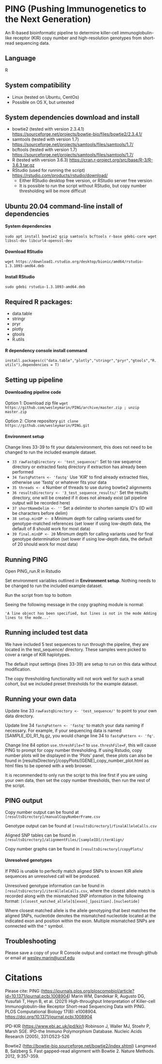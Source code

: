 # PING (Pushing Immunogenetics to the Next Generation)
An R-based bioinformatic pipeline to determine killer-cell immunoglobulin-like receptor (KIR) copy number and high-resolution genotypes from short-read sequencing data.

## Language
R

## System compatibility
* Linux (tested on Ubuntu, CentOs)
* Possible on OS X, but untested

## System dependencies download and install
* bowtie2 (tested with version 2.3.4.1) https://sourceforge.net/projects/bowtie-bio/files/bowtie2/2.3.4.1/
* samtools (tested with version 1.7) https://sourceforge.net/projects/samtools/files/samtools/1.7/
* bcftools (tested with version 1.7) https://sourceforge.net/projects/samtools/files/samtools/1.7/
* R (tested wtih version 3.6.3) https://cran.r-project.org/src/base/R-3/R-3.6.3.tar.gz
* RStudio (used for running the script) https://rstudio.com/products/rstudio/download/
  - Either RStudio desktop free version, or RStudio server free version
  - It is possible to run the script without RStudio, but copy number thresholding will be more difficult

## Ubuntu 20.04 command-line install of dependencies
#### System dependencies
`sudo apt install bowtie2 gzip samtools bcftools r-base gdebi-core wget libssl-dev libcurl4-openssl-dev`
#### Download RStudio
`wget https://download1.rstudio.org/desktop/bionic/amd64/rstudio-1.3.1093-amd64.deb`
#### Install RStudio
`sudo gdebi rstudio-1.3.1093-amd64.deb`

## Required R packages:
* data.table
* stringr
* pryr
* plotly
* gtools
* R.utils

#### R dependency console install command
`install.packages(c("data.table","plotly","stringr","pryr","gtools","R.utils"),dependencies = T)`

## Setting up pipeline
#### Downloading pipeline code
Option 1: Download zip file `wget https://github.com/wesleymarin/PING/archive/master.zip ; unzip master.zip`

Option 2: Clone repository `git clone https://github.com/wesleymarin/PING.git`

#### Environment setup
Change lines 33-39 to fit your data/environment, this does not need to be changed to run the included example dataset.
  - `33 rawFastqDirectory <- 'test_sequence/'` Set to raw sequence directory or extracted fastq directory if extraction has already been performed
  - `34 fastqPattern <- 'fastq'` Use '_KIR_' to find already extracted files, otherwise use 'fastq' or whatever fits your data
  - `35 threads <- 4` Number of threads to use during bowtie2 alignments
  - `36 resultsDirectory <- '3_test_sequence_results/'` Set the results directory, one will be created if it does not already exist (all pipeline output will be recorded here)
  - `37 shortNameDelim <- ''` Set a delimiter to shorten sample ID's (ID will be characters before delim)
  - `38 setup.minDP <- 8` Minimum depth for calling variants used for genotype-matched references (set lower if using low-depth data, the default of 8 should work for most data)
  - `39 final.minDP <- 20` Minimum depth for calling variants used for final genotype determination (set lower if using low-depth data, the default of 20 should work for most data)

## Running PING
Open PING_run.R in Rstudio

Set environment variables outlined in **Environment setup**. Nothing needs to be changed to run the included example dataset.

Run the script from top to bottom

Seeing the following message in the copy graphing module is normal:

`'A line object has been specified, but lines is not in the mode
Adding lines to the mode...'`

## Running included test data
We have included 5 test sequences to run through the pipeline, they are located in the test_sequence/ directory. These samples were picked to cover a range of KIR haplotypes.

The default input settings (lines 33-39) are setup to run on this data without modification.

The copy thresholding functionality will not work well for such a small cohort, but we included preset thresholds for the example dataset.

## Running your own data
Update line 33 `rawFastqDirectory <- 'test_sequence/'` to point to your own data directory.

Update line 34 `fastqPattern <- 'fastq'` to match your data naming if necessary. For example, if your sequencing data is named [SAMPLE_ID]\_R1_fq.gz, you would change line 34 to `fastqPattern <- 'fq'`.

Change line 84 option `use.threshFile=T` to `use.threshFile=F`, this will cause PING to prompt for copy number thresholding. If using Rstudio, copy number plots will be displayed in the 'Plots' panel, these plots can also be found in \[resultsDirectory\]/copyPlots/\[GENE\]\_copy\_number\_plot.html as html files to be opened with a web browser. 

It is recommended to only run the script to this line first if you are using your own data, then set the copy number thresholds, then run the rest of the script. 

## PING output
Copy number output can be found at `[resultsDirectory]/manualCopyNumberFrame.csv`

Genotype output can be found at `[resultsDirectory]/finalAlleleCalls.csv`

Aligned SNP tables can be found in `[resultsDirectory]/alignmentFiles/[sampleID]/iterAlign/`

Copy number graphs can be found in `[resultsDirectory]/copyPlots/`

#### Unresolved genotypes
If PING is unable to perfectly match aligned SNPs to known KIR allele sequences an unresolved call will be produced.

Unresolved genotype information can be found in `[resultsDirectory]/iterAlleleCalls.csv`, where the closest allele match is recorded along with the mismatched SNP information in the following format:
`[closest_matched_allele]$[exon]_[position].[nucleotide]`

Where closest matched allele is the allele genotyping that best matches the aligned SNPs, nucleotide denotes the mismatched nucleotide located at the indicated exon and position within the exon. Multiple mismatched SNPs are connected with the `^` symbol.

## Troubleshooting
Please save a copy of your R Console output and contact me through github or email at wesley.marin@ucsf.edu

# Citations
Please cite:
PING (https://journals.plos.org/ploscompbiol/article?id=10.1371/journal.pcbi.1008904)
Marin WM, Dandekar R, Augusto DG, Yusufali T, Heyn B, et al. (2021) High-throughput Interpretation of Killer-cell Immunoglobulin-like Receptor Short-read Sequencing Data with PING. PLOS Computational Biology 17(8): e1008904. https://doi.org/10.1371/journal.pcbi.1008904

IPD-KIR (https://www.ebi.ac.uk/ipd/kir/)
Robinson J, Waller MJ, Stoehr P, Marsh SGE. IPD-the Immuno Polymorphism Database. Nucleic Acids Research (2005), 331:D523-526

Bowtie2 (http://bowtie-bio.sourceforge.net/bowtie2/index.shtml)
Langmead B, Salzberg S. Fast gapped-read alignment with Bowtie 2. Nature Methods. 2012, 9:357-359.
